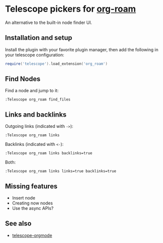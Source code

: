 # Telescope pickers for [org-roam](https://github.com/chipsenkbeil/org-roam.nvim)

An alternative to the built-in node finder UI.

## Installation and setup

Install the plugin with your favorite plugin manager, then add the following in your telescope configuration:

```lua
require('telescope').load_extension('org_roam')
```

## Find Nodes

Find a node and jump to it:

```
:Telescope org_roam find_files
```

## Links and backlinks

Outgoing links (indicated with `->`):

```
:Telescope org_roam links
```

Backlinks (indicated with `<-`):

```
:Telescope org_roam links backlinks=true
```

Both:

```
:Telescope org_roam links links=true backlinks=true
```

## Missing features

- Insert node
- Creating now nodes
- Use the async APIs?

## See also

- [telescope-orgmode](https://github.com/nvim-orgmode/telescope-orgmode.nvim)
